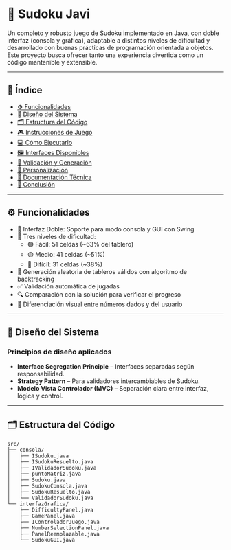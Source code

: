 # 🧠 Sudoku Javi

Un completo y robusto juego de Sudoku implementado en Java, con doble interfaz (consola y gráfica), adaptable a distintos niveles de dificultad y desarrollado con buenas prácticas de programación orientada a objetos. Este proyecto busca ofrecer tanto una experiencia divertida como un código mantenible y extensible.

---

## 📑 Índice

- [⚙️ Funcionalidades](#️-funcionalidades)
- [🧱 Diseño del Sistema](#-diseño-del-sistema)
- [🗂️ Estructura del Código](#️-estructura-del-código)
- [🎮 Instrucciones de Juego](#-instrucciones-de-juego)
- [💻 Cómo Ejecutarlo](#-cómo-ejecutarlo)
- [🖼️ Interfaces Disponibles](#️-interfaces-disponibles)
- [🧪 Validación y Generación](#-validación-y-generación)
- [🧩 Personalización](#-personalización)
- [📖 Documentación Técnica](#-documentación-técnica)
- [🏁 Conclusión](#-conclusión)

---

## ⚙️ Funcionalidades

- 🔁 Interfaz Doble: Soporte para modo consola y GUI con Swing  
- 🧩 Tres niveles de dificultad:
  - 🟢 Fácil: 51 celdas (~63% del tablero)
  - 🟡 Medio: 41 celdas (~51%)
  - 🔴 Difícil: 31 celdas (~38%)
- 🧠 Generación aleatoria de tableros válidos con algoritmo de backtracking
- ✅ Validación automática de jugadas
- 🔍 Comparación con la solución para verificar el progreso
- 🎨 Diferenciación visual entre números dados y del usuario

---

## 🧱 Diseño del Sistema

### Principios de diseño aplicados

- **Interface Segregation Principle** – Interfaces separadas según responsabilidad.
- **Strategy Pattern** – Para validadores intercambiables de Sudoku.
- **Modelo Vista Controlador (MVC)** – Separación clara entre interfaz, lógica y control.

---

## 🗂️ Estructura del Código

```plaintext
src/
├── consola/
│   ├── ISudoku.java
│   ├── ISudokuResuelto.java
│   ├── IValidadorSudoku.java
│   ├── puntoMatriz.java
│   ├── Sudoku.java
│   ├── SudokuConsola.java
│   ├── SudokuResuelto.java
│   └── ValidadorSudoku.java
└── interfazGrafica/
    ├── DifficultyPanel.java
    ├── GamePanel.java
    ├── IControladorJuego.java
    ├── NumberSelectionPanel.java
    ├── PanelReemplazable.java
    └── SudokuGUI.java
